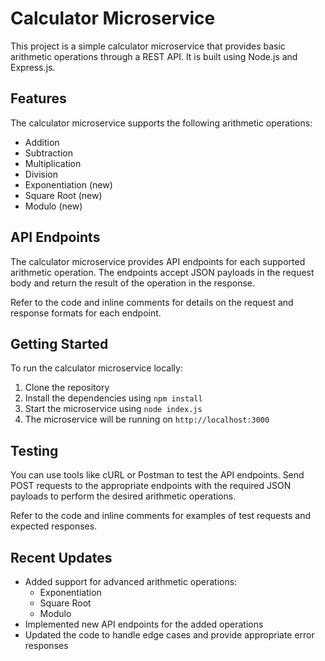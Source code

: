 # Calculator Microservice

This project is a simple calculator microservice that provides basic arithmetic operations through a REST API. It is built using Node.js and Express.js.

## Features

The calculator microservice supports the following arithmetic operations:
- Addition
- Subtraction
- Multiplication
- Division
- Exponentiation (new)
- Square Root (new)
- Modulo (new)

## API Endpoints

The calculator microservice provides API endpoints for each supported arithmetic operation. The endpoints accept JSON payloads in the request body and return the result of the operation in the response.

Refer to the code and inline comments for details on the request and response formats for each endpoint.

## Getting Started

To run the calculator microservice locally:

1. Clone the repository
2. Install the dependencies using `npm install`
3. Start the microservice using `node index.js`
4. The microservice will be running on `http://localhost:3000`

## Testing

You can use tools like cURL or Postman to test the API endpoints. Send POST requests to the appropriate endpoints with the required JSON payloads to perform the desired arithmetic operations.

Refer to the code and inline comments for examples of test requests and expected responses.

## Recent Updates

- Added support for advanced arithmetic operations:
  - Exponentiation
  - Square Root
  - Modulo
- Implemented new API endpoints for the added operations
- Updated the code to handle edge cases and provide appropriate error responses
